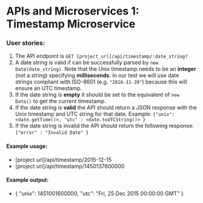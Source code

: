 # APIs and Microservices 1: Timestamp Microservice

### User stories:
1. The API endpoint is `GET [project_url]/api/timestamp/:date_string?`
2. A date string is valid if can be successfully parsed by `new Date(date_string)`. Note that the Unix timestamp needs to be an **integer** (not a string) specifying **milliseconds**. In our test we will use date strings compliant with ISO-8601 (e.g. `"2016-11-20"`) because this will ensure an UTC timestamp.
3. If the date string is **empty** it should be set to the equivalent of `new Date()` to get the current timestamp.
4. If the date string is **valid** the API should return a JSON response with the Unix timestamp and UTC string for that date. Example: `{"unix": <date.getTime()>, "utc" : <date.toUTCString()> }`
5. If the date string is invalid the API should return the following response: `{"error" : "Invalid Date" }`

#### Example usage:
* [project url]/api/timestamp/2015-12-15
* [project url]/api/timestamp/1450137600000

#### Example output:
* { "unix": 1451001600000, "utc": "Fri, 25 Dec 2015 00:00:00 GMT" }
